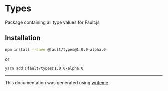 # Types

Package containing all type values for Fault.js

## Installation

```bash
npm install --save @fault/types@1.0.0-alpha.0
```
or
```bash
yarn add @fault/types@1.0.0-alpha.0
```

---
This documentation was generated using [writeme](https://www.npmjs.com/package/@pshaw/writeme)
